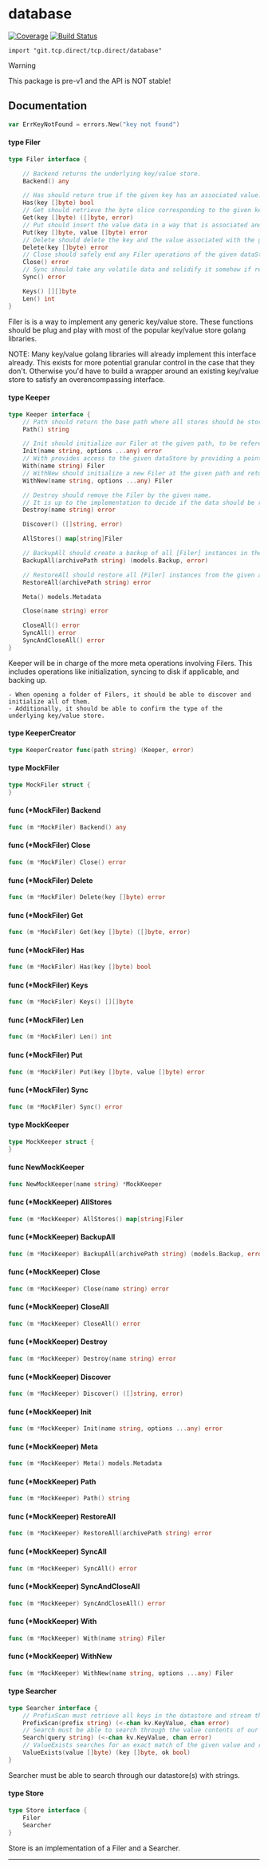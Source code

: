 # database

[![Coverage](https://codecov.io/gh/tcp-direct/database/branch/main/graph/badge.svg)](https://codecov.io/gh/tcp-direct/database/tree/main)
[![Build Status](https://github.com/tcp-direct/database/actions/workflows/go.yml/badge.svg?branch=main)](https://github.com/tcp-direct/database/actions/workflows/go.yml)

`import "git.tcp.direct/tcp.direct/database"`

> [!WARNING]  
> This package is pre-v1 and the API is NOT stable!

## Documentation

```go
var ErrKeyNotFound = errors.New("key not found")
```

#### type Filer

```go
type Filer interface {

	// Backend returns the underlying key/value store.
	Backend() any

	// Has should return true if the given key has an associated value.
	Has(key []byte) bool
	// Get should retrieve the byte slice corresponding to the given key, and any associated errors upon failure.
	Get(key []byte) ([]byte, error)
	// Put should insert the value data in a way that is associated and can be retrieved by the given key data.
	Put(key []byte, value []byte) error
	// Delete should delete the key and the value associated with the given key, and return an error upon failure.
	Delete(key []byte) error
	// Close should safely end any Filer operations of the given dataStore and close any relevant handlers.
	Close() error
	// Sync should take any volatile data and solidify it somehow if relevant. (ram to disk in most cases)
	Sync() error

	Keys() [][]byte
	Len() int
}
```

Filer is is a way to implement any generic key/value store. These functions
should be plug and play with most of the popular key/value store golang
libraries.

NOTE: Many key/value golang libraries will already implement this interface
already. This exists for more potential granular control in the case that they
don't. Otherwise you'd have to build a wrapper around an existing key/value
store to satisfy an overencompassing interface.

#### type Keeper

```go
type Keeper interface {
	// Path should return the base path where all stores should be stored under. (likely as subdirectories)
	Path() string

	// Init should initialize our Filer at the given path, to be referenced and called by dataStore.
	Init(name string, options ...any) error
	// With provides access to the given dataStore by providing a pointer to the related Filer.
	With(name string) Filer
	// WithNew should initialize a new Filer at the given path and return a pointer to it.
	WithNew(name string, options ...any) Filer

	// Destroy should remove the Filer by the given name.
	// It is up to the implementation to decide if the data should be removed or not.
	Destroy(name string) error

	Discover() ([]string, error)

	AllStores() map[string]Filer

	// BackupAll should create a backup of all [Filer] instances in the [Keeper].
	BackupAll(archivePath string) (models.Backup, error)

	// RestoreAll should restore all [Filer] instances from the given archive.
	RestoreAll(archivePath string) error

	Meta() models.Metadata

	Close(name string) error

	CloseAll() error
	SyncAll() error
	SyncAndCloseAll() error
}
```

Keeper will be in charge of the more meta operations involving Filers. This
includes operations like initialization, syncing to disk if applicable, and
backing up.

    - When opening a folder of Filers, it should be able to discover and initialize all of them.
    - Additionally, it should be able to confirm the type of the underlying key/value store.

#### type KeeperCreator

```go
type KeeperCreator func(path string) (Keeper, error)
```


#### type MockFiler

```go
type MockFiler struct {
}
```


#### func (*MockFiler) Backend

```go
func (m *MockFiler) Backend() any
```

#### func (*MockFiler) Close

```go
func (m *MockFiler) Close() error
```

#### func (*MockFiler) Delete

```go
func (m *MockFiler) Delete(key []byte) error
```

#### func (*MockFiler) Get

```go
func (m *MockFiler) Get(key []byte) ([]byte, error)
```

#### func (*MockFiler) Has

```go
func (m *MockFiler) Has(key []byte) bool
```

#### func (*MockFiler) Keys

```go
func (m *MockFiler) Keys() [][]byte
```

#### func (*MockFiler) Len

```go
func (m *MockFiler) Len() int
```

#### func (*MockFiler) Put

```go
func (m *MockFiler) Put(key []byte, value []byte) error
```

#### func (*MockFiler) Sync

```go
func (m *MockFiler) Sync() error
```

#### type MockKeeper

```go
type MockKeeper struct {
}
```


#### func  NewMockKeeper

```go
func NewMockKeeper(name string) *MockKeeper
```

#### func (*MockKeeper) AllStores

```go
func (m *MockKeeper) AllStores() map[string]Filer
```

#### func (*MockKeeper) BackupAll

```go
func (m *MockKeeper) BackupAll(archivePath string) (models.Backup, error)
```

#### func (*MockKeeper) Close

```go
func (m *MockKeeper) Close(name string) error
```

#### func (*MockKeeper) CloseAll

```go
func (m *MockKeeper) CloseAll() error
```

#### func (*MockKeeper) Destroy

```go
func (m *MockKeeper) Destroy(name string) error
```

#### func (*MockKeeper) Discover

```go
func (m *MockKeeper) Discover() ([]string, error)
```

#### func (*MockKeeper) Init

```go
func (m *MockKeeper) Init(name string, options ...any) error
```

#### func (*MockKeeper) Meta

```go
func (m *MockKeeper) Meta() models.Metadata
```

#### func (*MockKeeper) Path

```go
func (m *MockKeeper) Path() string
```

#### func (*MockKeeper) RestoreAll

```go
func (m *MockKeeper) RestoreAll(archivePath string) error
```

#### func (*MockKeeper) SyncAll

```go
func (m *MockKeeper) SyncAll() error
```

#### func (*MockKeeper) SyncAndCloseAll

```go
func (m *MockKeeper) SyncAndCloseAll() error
```

#### func (*MockKeeper) With

```go
func (m *MockKeeper) With(name string) Filer
```

#### func (*MockKeeper) WithNew

```go
func (m *MockKeeper) WithNew(name string, options ...any) Filer
```

#### type Searcher

```go
type Searcher interface {
	// PrefixScan must retrieve all keys in the datastore and stream them to the given channel.
	PrefixScan(prefix string) (<-chan kv.KeyValue, chan error)
	// Search must be able to search through the value contents of our database and stream the results to the given channel.
	Search(query string) (<-chan kv.KeyValue, chan error)
	// ValueExists searches for an exact match of the given value and returns the key that contains it.
	ValueExists(value []byte) (key []byte, ok bool)
}
```

Searcher must be able to search through our datastore(s) with strings.

#### type Store

```go
type Store interface {
	Filer
	Searcher
}
```

Store is an implementation of a Filer and a Searcher.

---
